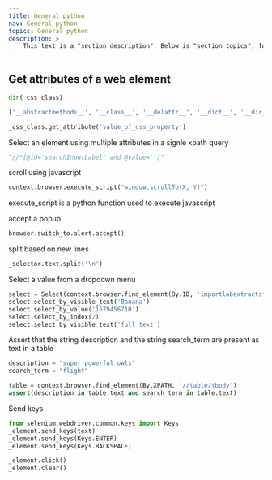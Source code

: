 ```yaml
---
title: General python 
nav: General python 
topics: General python 
description: >
    This text is a "section description". Below is "section topics", followed by an example section video embed. This page details how to write content pages and add interest with includes.
---
```


## Get attributes of a web element

```python
dir(_css_class)

['__abstractmethods__', '__class__', '__delattr__', '__dict__', '__dir__', '__doc__', '__eq__', '__format__', '__ge__', '__getattribute__', '__gt__', '__hash__', '__init__', '__init_subclass__', '__le__', '__lt__', '__module__', '__ne__', '__new__', '__reduce__', '__reduce_ex__', '__repr__', '__setattr__', '__sizeof__', '__str__', '__subclasshook__', '__weakref__', '_abc_impl', '_execute', '_id', '_parent', '_upload', 'accessible_name', 'aria_role', 'clear', 'click', 'find_element', 'find_elements', 'get_attribute', 'get_dom_attribute', 'get_property', 'id', 'is_displayed', 'is_enabled', 'is_selected', 'location', 'location_once_scrolled_into_view', 'parent', 'rect', 'screenshot', 'screenshot_as_base64', 'screenshot_as_png', 'send_keys', 'shadow_root', 'size', 'submit', 'tag_name', 'text', 'value_of_css_property']

_css_class.get_attribute('value_of_css_property')
```



Select an element using multiple attributes in a signle xpath query
```python
"//*[@id='searchInputLabel' and @value='']"
```

scroll using javascript
```python
context.browser.execute_script("window.scrollTo(X, Y)")
```
execute_script is a python function used to execute javascript


accept a popup
```python
browser.switch_to.alert.accept()
```


split based on new lines
```python
_selector.text.split('\n')
```



Select a value from a dropdown menu
```python
select = Select(context.browser.find_element(By.ID, 'importlabextractsform-importid'))
select.select_by_visible_text('Banana')
select.select_by_value('1679456710')
select.select_by_index(2)
select.select_by_visible_text('full text')
```

Assert that the string description and the string search_term are present as text in a table 
```python
description = "super powerful owls"
search_term = "flight"

table = context.browser.find_element(By.XPATH, '//table/tbody')
assert(description in table.text and search_term in table.text)
```


Send keys
```python
from selenium.webdriver.common.keys import Keys
_element.send_keys(text)
_element.send_keys(Keys.ENTER)
_element.send_keys(Keys.BACKSPACE)
```


```python
_element.click()
_element.clear()
```